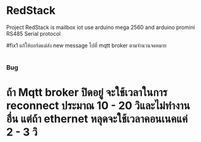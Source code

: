 # RedStack
Project RedStack is mailbox iot use arduino mega 2560 and arduino promini RS485 Serial protocol


#fix1
    แก้ให้บอร์ดแม่ส่ง new message ไปที่ mqtt broker ตามจำนวนจดหมาย
#
#
#
### Bug ###
#   ถ้า Mqtt broker ปิดอยู่ จะใช้เวลาในการ reconnect ประมาณ 10 - 20 วิและไม่ทำงานอื่น แต่ถ้า ethernet หลุดจะใช้เวลาคอนเนคแค่ 2 - 3  วิ
#   
#

